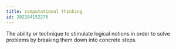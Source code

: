 ```yaml
---
title: computational thinking
id: 202204152276
---
```


The ability or technique to stimulate logical notions in order to solve problems by breaking them down into concrete steps. 
